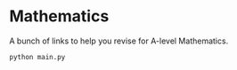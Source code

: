 # Mathematics

A bunch of links to help you revise for A-level Mathematics.

```sh
python main.py
```